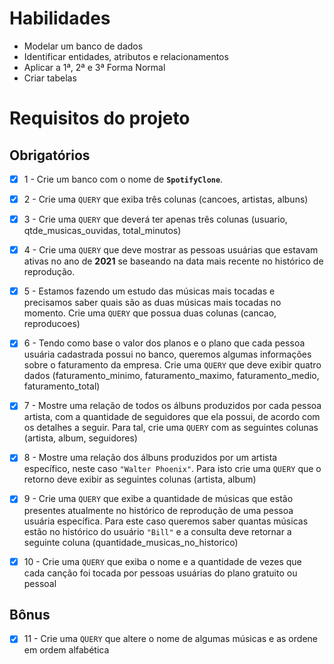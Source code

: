 # Habilidades

- Modelar um banco de dados
- Identificar entidades, atributos e relacionamentos
- Aplicar a 1ª, 2ª e 3ª Forma Normal
- Criar tabelas

# Requisitos do projeto

## Obrigatórios

- [x] 1 - Crie um banco com o nome de **`SpotifyClone`**.
 
- [x] 2 - Crie uma `QUERY` que exiba três colunas (cancoes, artistas, albuns)
 
- [x] 3 - Crie uma `QUERY` que deverá ter apenas três colunas (usuario, qtde_musicas_ouvidas, total_minutos)

- [x] 4 - Crie uma `QUERY` que deve mostrar as pessoas usuárias que estavam ativas no ano de **2021** se baseando na data mais recente no histórico de reprodução.

- [x] 5 - Estamos fazendo um estudo das músicas mais tocadas e precisamos saber quais são as duas músicas mais tocadas no momento. Crie uma `QUERY` que possua duas colunas (cancao, reproducoes)

- [x] 6 - Tendo como base o valor dos planos e o plano que cada pessoa usuária cadastrada possui no banco, queremos algumas informações sobre o faturamento da empresa. Crie uma `QUERY` que deve exibir quatro dados (faturamento_minimo, faturamento_maximo, faturamento_medio, faturamento_total)
 
- [x] 7 - Mostre uma relação de todos os álbuns produzidos por cada pessoa artista, com a quantidade de seguidores que ela possui, de acordo com os detalhes a seguir. Para tal, crie uma `QUERY` com as seguintes colunas (artista, album, seguidores)

- [x] 8 - Mostre uma relação dos álbuns produzidos por um artista específico, neste caso `"Walter Phoenix"`. Para isto crie uma `QUERY` que o retorno deve exibir as seguintes colunas (artista, album)

- [x] 9 - Crie uma `QUERY` que exibe a quantidade de músicas que estão presentes atualmente no histórico de reprodução de uma pessoa usuária específica. Para este caso queremos saber quantas músicas estão no histórico do usuário `"Bill"` e a consulta deve retornar a seguinte coluna (quantidade_musicas_no_historico)

- [x] 10 - Crie uma `QUERY` que exiba o nome e a quantidade de vezes que cada canção foi tocada por pessoas usuárias do plano gratuito ou pessoal

## Bônus

- [x] 11 - Crie uma `QUERY` que altere o nome de algumas músicas e as ordene em ordem alfabética
